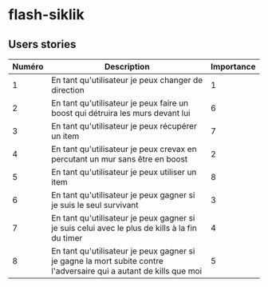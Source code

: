 # flash-siklik

## Users stories

| Numéro | Description                                                                                                        | Importance |
|--------|--------------------------------------------------------------------------------------------------------------------|------------|
| 1      | En tant qu'utilisateur je peux changer de direction                                                                | 1          |
| 2      | En tant qu'utilisateur je peux faire un boost qui détruira les murs devant lui                                     | 6          |
| 3      | En tant qu'utilisateur je peux récupérer un item                                                                   | 7          |
| 4      | En tant qu'utilisateur je peux crevax en percutant un mur sans être en boost                                       | 2          |
| 5      | En tant qu'utilisateur je peux utiliser un item                                                                    | 8          |
| 6      | En tant qu'utilisateur je peux gagner si je suis le seul survivant                                                 | 3          |
| 7      | En tant qu'utilisateur je peux gagner si je suis celui avec le plus de kills à la fin du timer                     | 4          |
| 8      | En tant qu'utilisateur je peux gagner si je gagne la mort subite contre l'adversaire qui a autant de kills que moi | 5          |
